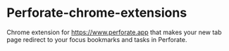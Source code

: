 Perforate-chrome-extensions
===========================

Chrome extension for https://www.perforate.app that makes your new tab page redirect to your focus bookmarks and tasks in Perforate.

